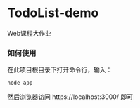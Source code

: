 # TodoList-demo
Web课程大作业

### 如何使用
在此项目根目录下打开命令行，输入：
~~~
node app
~~~
然后浏览器访问 https://localhost:3000/ 即可
